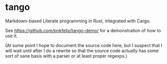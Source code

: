 # tango
Markdown-based Literate programming in Rust, integrated with Cargo.

See https://github.com/pnkfelix/tango-demo/ for a demonstration of how to use it.

(At some point I hope to document the source code here, but I suspect that I will wait until after I do a rewrite so that the source code actually has some sort of sane basis with a parser or at least proper regexps.)
